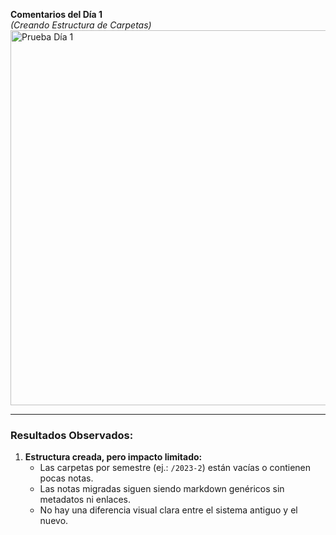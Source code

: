 **Comentarios del Día 1**  
*(Creando Estructura de Carpetas)*  
<img src="../assets/images/PruebaDia1.png" alt="Prueba Día 1" width="600" />

---
### **Resultados Observados:**  
1. **Estructura creada, pero impacto limitado:**  
   - Las carpetas por semestre (ej.: `/2023-2`) están vacías o contienen pocas notas.  
   - Las notas migradas siguen siendo markdown genéricos sin metadatos ni enlaces.  
   - No hay una diferencia visual clara entre el sistema antiguo y el nuevo.

